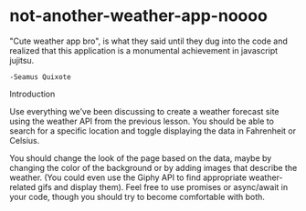 # not-another-weather-app-noooo

"Cute weather app bro", is what they said until they dug into the code 
and realized that this application is a monumental achievement in javascript 
jujitsu.

    -Seamus Quixote

Introduction

Use everything we’ve been discussing to create a weather forecast site using the weather API from the previous lesson. You should be able to search for a specific location and toggle displaying the data in Fahrenheit or Celsius.

You should change the look of the page based on the data, maybe by changing the color of the background or by adding images that describe the weather. (You could even use the Giphy API to find appropriate weather-related gifs and display them). Feel free to use promises or async/await in your code, though you should try to become comfortable with both.

